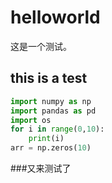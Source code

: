 # helloworld
这是一个测试。
## this is a test
```python
import numpy as np
import pandas as pd
import os
for i in range(0,10):
    print(i)
arr = np.zeros(10)
```
###又来测试了

